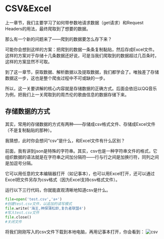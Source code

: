 # CSV&Excel

上一章节，我们主要学习了如何带参数地请求数据（get请求）和Request Headers的用法，最终爬取到了想要的数据。

那么有一个新的问题来了——爬到的数据要怎么存下来？

可能你会想到这样的方案：把爬到的数据一条条复制黏贴，然后存成Excel文件。这样的方案对于存储十几条数据还好说，可是当我们爬取到的数据超过几百条时，这样的方案显然不可取。

到了这一章节，获取数据、解析数据以及提取数据，我们都学会了。唯独差了存储数据这一步，这也是整个爬虫过程中不可或缺的一步。

所以，这一关要讲解的核心内容就是存储数据的正确方式。后面会依旧以QQ音乐为例，把我们上一关爬取到的周杰伦的歌曲信息的数据存储下来。

## 存储数据的方式

其实，常用的存储数据的方式有两种——存储成csv格式文件、存储成Excel文件（不是复制黏贴的那种）。

我猜想，此时你会想问“csv”是什么，和Excel文件有什么区别？

前面，我有讲到json是特殊的字符串。其实，csv也是一种字符串文件的格式，它组织数据的语法就是在字符串之间加分隔符——行与行之间是加换行符，同列之间是加逗号分隔。

它可以用任意的文本编辑器打开（如记事本），也可以用Excel打开，还可以通过Excel把文件另存为csv格式（因为Excel支持csv格式文件）。

运行以下三行代码，你就能直观清晰地知道csv是什么。
```python
file=open('test.csv','a+')
#创建test.csv文件，以追加的读写模式
file.write('海王,神探蒲松龄,复仇者联盟4')
#写入test.csv文件
file.close()
#关闭文件
```

将我们刚刚写入的csv文件下载到本地电脑，再用记事本打开，你会看到：
![csv](https://github.com/gengyu-mamba/python-crawler/blob/master/resource/csv.png)



